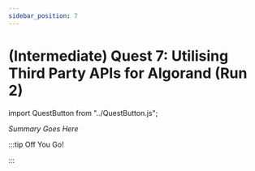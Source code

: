 ```yaml
---
sidebar_position: 7
---
```


# (Intermediate) Quest 7: Utilising Third Party APIs for Algorand (Run 2)
import QuestButton from "../QuestButton.js";

_Summary Goes Here_

:::tip Off You Go!

<QuestButton text="Quest" />

:::

